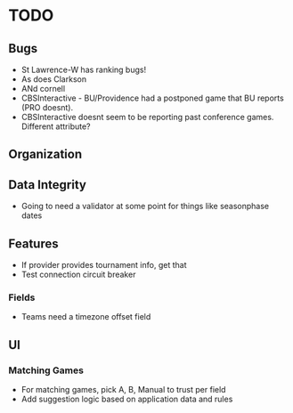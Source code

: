 TODO
====

## Bugs
* St Lawrence-W has ranking bugs!
* As does Clarkson
* ANd cornell
* CBSInteractive - BU/Providence had a postponed game that BU reports (PRO doesnt).
* CBSInteractive doesnt seem to be reporting past conference games. Different attribute?

## Organization

## Data Integrity
* Going to need a validator at some point for things like seasonphase dates

## Features
* If provider provides tournament info, get that
* Test connection circuit breaker

### Fields
* Teams need a timezone offset field

## UI
### Matching Games
* For matching games, pick A, B, Manual to trust per field
* Add suggestion logic based on application data and rules
